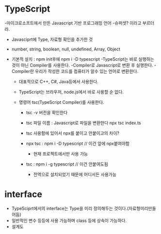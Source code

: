 # TypeScript

-마이크로소프트에서 만든 Javascript 기반 프로그래밍 언어 -슈퍼셋? 이라고 부르더라.

- Javasciprt에 Type, 자료형 확인을 추가한 것
- number, string, boolean, null, undefined, Array, Object
- 기본적 설치 : npm init후에 npm i -D typescript
  -TypeScript는 바로 실행하는것이 아닌 Compiler를 사용한다.
  -Compiler로 Javascript로 변환 후 실행한다.
  -Compiler란 우리가 작성한 코드를 컴퓨터가 알수 있는 언어로 변환한다.

  - 대표적으로 C++, C#, Java등에서 사용한다.
  - TypeScript는 브라우저, node.js에서 바로 사용할 순 없다.
  - 명령어 tsc(TypeScript Compiler)를 사용한다.

    - tsc -v 버전을 확인한다

    - tsc 파일 이름 : Javascript로 파일을 변환한다 npx tsc index.ts

    - tsc 사용함에 있어서 npx를 붙이고 안붙이고의 차이?
    - npx tsc : npm i -D typescript
      // 이건 앞에 npx붙여야함

      - 현재 프로젝트에서만 사용 가능

    - tsc : npm i -g typescript
      // 이건 안붙여도됨
      - 전역으로 설치되었기 때문에 어디서든 사용가능

# interface

- TypeSciprt에서의 interface는 Type을 미리 정의해두는 것이다.(자료형미리만들어둠)
- 일반적인 변수 등등에 사용 가능하며 class 등에 상속이 가능하다.
- 설계도
